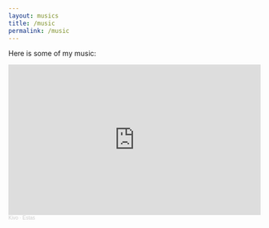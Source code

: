 ```yaml
---
layout: musics
title: /music
permalink: /music
---
```


Here is some of my music:

<iframe width="100%" height="300" scrolling="no" frameborder="no" allow="autoplay" src="https://w.soundcloud.com/player/?url=https%3A//api.soundcloud.com/tracks/1317745501&color=%23ff5500&auto_play=false&hide_related=false&show_comments=true&show_user=true&show_reposts=false&show_teaser=true&visual=true"></iframe><div style="font-size: 10px; color: #cccccc;line-break: anywhere;word-break: normal;overflow: hidden;white-space: nowrap;text-overflow: ellipsis; font-family: Interstate,Lucida Grande,Lucida Sans Unicode,Lucida Sans,Garuda,Verdana,Tahoma,sans-serif;font-weight: 100;"><a href="https://soundcloud.com/kivo-3" title="Kivo" target="_blank" style="color: #cccccc; text-decoration: none;">Kivo</a> · <a href="https://soundcloud.com/kivo-3/estas" title="Estas" target="_blank" style="color: #cccccc; text-decoration: none;">Estas</a></div>
